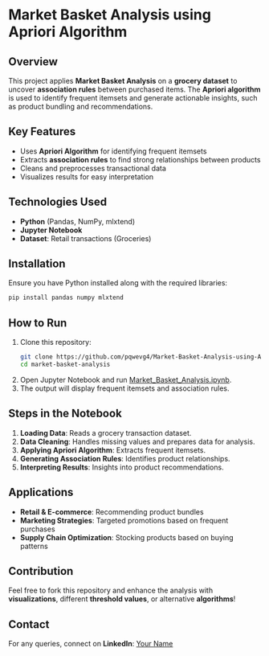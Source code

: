 # Market Basket Analysis using Apriori Algorithm

## Overview
This project applies **Market Basket Analysis** on a **grocery dataset** to uncover **association rules** between purchased items. The **Apriori algorithm** is used to identify frequent itemsets and generate actionable insights, such as product bundling and recommendations.

## Key Features
- Uses **Apriori Algorithm** for identifying frequent itemsets
- Extracts **association rules** to find strong relationships between products
- Cleans and preprocesses transactional data
- Visualizes results for easy interpretation

## Technologies Used
- **Python** (Pandas, NumPy, mlxtend)
- **Jupyter Notebook**
- **Dataset**: Retail transactions (Groceries)

## Installation
Ensure you have Python installed along with the required libraries:
```bash
pip install pandas numpy mlxtend
```

## How to Run
1. Clone this repository:
   ```bash
   git clone https://github.com/pqwevg4/Market-Basket-Analysis-using-Apriori.git
   cd market-basket-analysis
   ```
2. Open Jupyter Notebook and run [Market_Basket_Analysis.ipynb](https://github.com/pqwevg4/Market-Basket-Analysis-using-Apriori/blob/main/Market_Basket_Analysis.ipynb).
3. The output will display frequent itemsets and association rules.

## Steps in the Notebook
1. **Loading Data**: Reads a grocery transaction dataset.
2. **Data Cleaning**: Handles missing values and prepares data for analysis.
3. **Applying Apriori Algorithm**: Extracts frequent itemsets.
4. **Generating Association Rules**: Identifies product relationships.
5. **Interpreting Results**: Insights into product recommendations.

## Applications
- **Retail & E-commerce**: Recommending product bundles
- **Marketing Strategies**: Targeted promotions based on frequent purchases
- **Supply Chain Optimization**: Stocking products based on buying patterns

## Contribution
Feel free to fork this repository and enhance the analysis with **visualizations**, different **threshold values**, or alternative **algorithms**!

## Contact
For any queries, connect on **LinkedIn**: [Your Name](https://www.linkedin.com/in/yourprofile)

